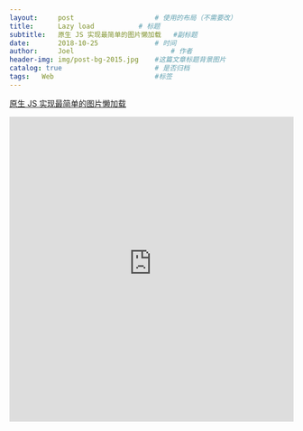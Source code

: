```yaml
---
layout:     post   				    # 使用的布局（不需要改）
title:      Lazy load			# 标题
subtitle:   原生 JS 实现最简单的图片懒加载   #副标题
date:       2018-10-25 				# 时间
author:     Joel 						# 作者
header-img: img/post-bg-2015.jpg 	#这篇文章标题背景图片
catalog: true 						# 是否归档
tags:	Web							#标签
---
```

<a href="https://mp.weixin.qq.com/s?__biz=MjM5NTY1MjY0MQ==&mid=2650743583&idx=5&sn=31bebfb1e135f55a9b1ebd9bb931f788&chksm=befeb65189893f47d3d5f058b664c8e2e1acce0e175e98161b020790754568b397f4b75daec8&mpshare=1&scene=1&srcid=06230zFa69ZAAZ78g5lgAeAv&pass_ticket=tB08wSX9ENKcHH%2BbxYTJ8vLvzOyEuZ4v%2FmSF8VnlR69XQGlEHrBPX23zOl6VwBg1#rd">原生 JS 实现最简单的图片懒加载</a>

<embed width="100%" height="540px" name="plugin" id="plugin" src="https://raw.githubusercontent.com/JoelPub/joelpub.github.io/master/img/blog/O.pdf" type="application/pdf" internalinstanceid="9">
